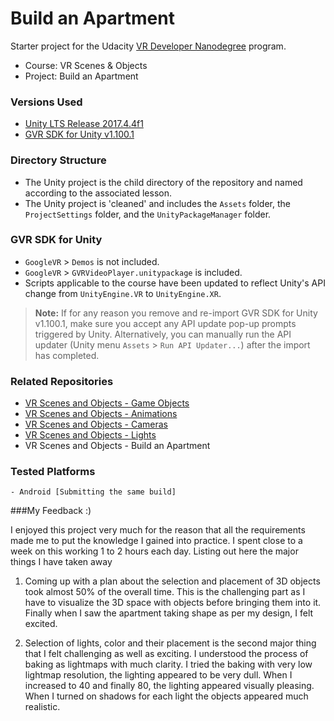 # Build an Apartment
Starter project for the Udacity [VR Developer Nanodegree](http://udacity.com/vr) program.

- Course: VR Scenes & Objects
- Project: Build an Apartment


### Versions Used
- [Unity LTS Release 2017.4.4f1](https://unity3d.com/unity/qa/lts-releases?version=2017.4)
- [GVR SDK for Unity v1.100.1](https://github.com/googlevr/gvr-unity-sdk/releases/tag/v1.100.1)


### Directory Structure
- The Unity project is the child directory of the repository and named according to the associated lesson.
- The Unity project is 'cleaned' and includes the `Assets` folder, the `ProjectSettings` folder, and the `UnityPackageManager` folder.


### GVR SDK for Unity
- `GoogleVR` > `Demos` is not included.
- `GoogleVR` > `GVRVideoPlayer.unitypackage` is included.
- Scripts applicable to the course have been updated to reflect Unity's API change from `UnityEngine.VR` to `UnityEngine.XR`.

>**Note:** If for any reason you remove and re-import GVR SDK for Unity v1.100.1, make sure you accept any API update pop-up prompts triggered by Unity. Alternatively, you can manually run the API updater (Unity menu `Assets` > `Run API Updater...`) after the import has completed.


### Related Repositories
- [VR Scenes and Objects - Game Objects](https://github.com/udacity/VR-Scenes-and-Objects_Game-Objects/releases)
- [VR Scenes and Objects - Animations](https://github.com/udacity/VR-Scenes-and-Objects_Animations/releases)
- [VR Scenes and Objects - Cameras](https://github.com/udacity/VR-Scenes-and-Objects_Cameras/releases)
- [VR Scenes and Objects - Lights](https://github.com/udacity/VR-Scenes-and-Objects_Lights/releases)
- VR Scenes and Objects - Build an Apartment



### Tested Platforms
	- Android [Submitting the same build]


###My Feedback :)

I enjoyed this project very much for the reason that all the requirements made me to put the knowledge I gained into practice.
I spent close to a week on this working 1 to 2 hours each day. Listing out here the major things I have taken away

1) Coming up with a plan about the selection and placement of 3D objects took almost 50% of the overall time. This is the challenging part as I have to visualize the 3D space with objects before bringing them into it. Finally when I saw the apartment taking shape as per my design, I felt excited.

2) Selection of lights, color and their placement is the second major thing that I felt challenging as well as exciting. I understood the process of baking as lightmaps with much clarity.
I tried the baking with very low lightmap resolution, the lighting appeared to be very dull. When I increased to 40 and finally 80, the lighting appeared visually pleasing. When I turned on shadows for each light the objects appeared much realistic. 
